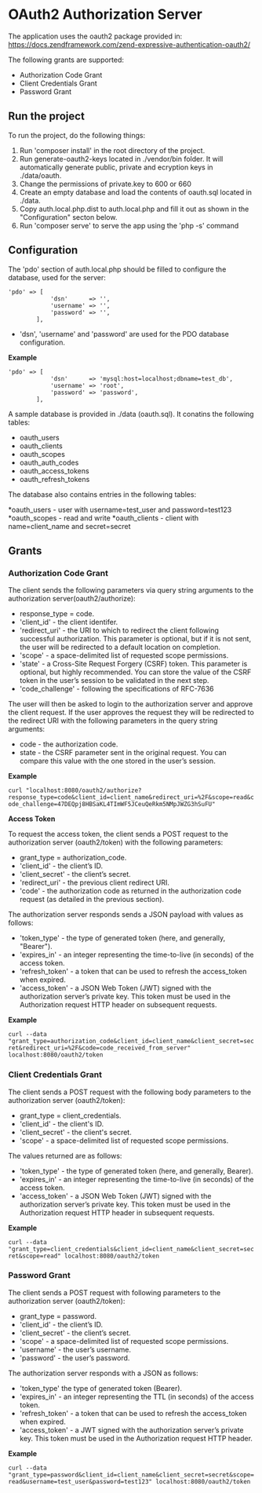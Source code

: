 # OAuth2 Authorization Server #

The application uses the oauth2 package provided in:
https://docs.zendframework.com/zend-expressive-authentication-oauth2/

The following grants are supported:

  * Authorization Code Grant
  * Client Credentials Grant
  * Password Grant
  
## Run the project ##

To run the project, do the following things:

  1. Run 'composer install' in the root directory of the project.
  2. Run generate-oauth2-keys located in ./vendor/bin folder. It will automatically generate public, private and ecryption keys in ./data/oauth.
  3. Change the permissions of private.key to 600 or 660
  3. Create an empty database and load the contents of oauth.sql located in ./data.
  4. Copy auth.local.php.dist to auth.local.php and fill it out as shown in the "Configuration" secton below.
  5. Run 'composer serve' to serve the app using the 'php -s' command

## Configuration ##

The 'pdo' section of auth.local.php should be filled to configure the database, used for the server:

``` 
'pdo' => [
            'dsn'      => '',
            'username' => '',
            'password' => '',
        ],
```
  * 'dsn', 'username' and 'password' are used for the PDO database configuration.
  
**Example**

``` 
'pdo' => [
            'dsn'      => 'mysql:host=localhost;dbname=test_db',
            'username' => 'root',
            'password' => 'password',
        ],
```
	
A sample database is provided in ./data (oauth.sql). It conatins the following tables:
	
  * oauth_users
  * oauth_clients
  * oauth_scopes
  * oauth_auth_codes
  * oauth_access_tokens
  * oauth_refresh_tokens
	
The database also contains entries in the following tables:
	
  *oauth_users - user with username=test_user and password=test123
  *oauth_scopes - read and write
  *oauth_clients - client with name=client_name and secret=secret
	
## Grants ##

### Authorization Code Grant ###

The client sends the following parameters via query string arguments to the authorization server(oauth2/authorize):

  * response_type = code.
  * 'client_id' - the client identifer.
  * 'redirect_uri' - the URI to which to redirect the client following successful authorization. This parameter is optional, but if it is not sent, the user will be redirected to a default location on completion.
  * 'scope' - a space-delimited list of requested scope permissions.
  * 'state' - a Cross-Site Request Forgery (CSRF) token. This parameter is optional, but highly recommended. You can store the value of the CSRF token in the user’s session to be validated in the next step.
  * 'code_challenge' - following the specifications of RFC-7636
	
The user will then be asked to login to the authorization server and approve the client request. If the user approves the request they will be redirected to the redirect URI with the following parameters in the query string arguments:

  * code - the authorization code.
  * state - the CSRF parameter sent in the original request. You can compare this value with the one stored in the user’s session.
	
**Example**

```curl "localhost:8080/oauth2/authorize?response_type=code&client_id=client_name&redirect_uri=%2F&scope=read&code_challenge=47DEQpj8HBSaKL4TImWF5JCeuQeRkm5NMpJWZG3hSuFU"```

**Access Token**

To request the access token, the client sends a POST request to the authorization server (oauth2/token) with the following parameters:

  * grant_type = authorization_code.
  * 'client_id' - the client’s ID.
  * 'client_secret' - the client’s secret.
  * 'redirect_uri' - the previous client redirect URI.
  * 'code' - the authorization code as returned in the authorization code request (as detailed in the previous section).
	
The authorization server responds sends a JSON payload with values as follows:

  * 'token_type' - the type of generated token (here, and generally, "Bearer").
  * 'expires_in' - an integer representing the time-to-live (in seconds) of the access token.
  * 'refresh_token' - a token that can be used to refresh the access_token when expired.
  * 'access_token' - a JSON Web Token (JWT) signed with the authorization server’s private key. This token must be used in the Authorization request HTTP header on subsequent requests.
	
**Example**

```curl --data "grant_type=authorization_code&client_id=client_name&client_secret=secret&redirect_uri=%2F&code=code_received_from_server" localhost:8080/oauth2/token```

### Client Credentials Grant ###

The client sends a POST request with the following body parameters to the authorization server	(oauth2/token):

  * grant_type = client_credentials.
  * 'client_id' - the client's ID.
  * 'client_secret' - the client's secret.
  * 'scope' - a space-delimited list of requested scope permissions.
	
The values returned are as follows:

  * 'token_type' - the type of generated token (here, and generally, Bearer).
  * 'expires_in' - an integer representing the time-to-live (in seconds) of the access token.
  * 'access_token' - a JSON Web Token (JWT) signed with the authorization server’s private key. This token must be used in the Authorization request HTTP header in subsequent requests.
	
**Example**

```curl --data "grant_type=client_credentials&client_id=client_name&client_secret=secret&scope=read" localhost:8080/oauth2/token```

### Password Grant ###

The client sends a POST request with following parameters to the authorization server (oauth2/token):

  * grant_type = password.
  * 'client_id' - the client’s ID.
  * 'client_secret' - the client’s secret.
  * 'scope' - a space-delimited list of requested scope permissions.
  * 'username' - the user’s username.
  * 'password' - the user’s password.
	
The authorization server responds with a JSON as follows:

  * 'token_type'  the type of generated token (Bearer).
  * 'expires_in' - an integer representing the TTL (in seconds) of the access token.
  * 'refresh_token' - a token that can be used to refresh the access_token when expired.
  * 'access_token' - a JWT signed with the authorization server’s private key. This token must be used in the Authorization request HTTP header.
	
**Example**

```curl --data "grant_type=password&client_id=client_name&client_secret=secret&scope=read&username=test_user&password=test123" localhost:8080/oauth2/token```